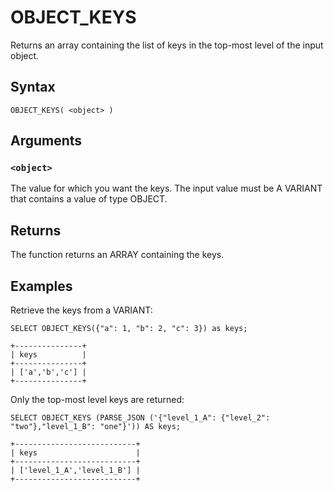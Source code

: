 # OBJECT_KEYS

Returns an array containing the list of keys in the top-most level of the input object.

## Syntax

```scopeql
OBJECT_KEYS( <object> )
```

## Arguments

### `<object>`

The value for which you want the keys. The input value must be A VARIANT that contains a value of type OBJECT.

## Returns

The function returns an ARRAY containing the keys.

## Examples

Retrieve the keys from a VARIANT:

```scopeql
SELECT OBJECT_KEYS({"a": 1, "b": 2, "c": 3}) as keys;
```

```
+---------------+
| keys          |
+---------------+
| ['a','b','c'] |
+---------------+
```

Only the top-most level keys are returned:

```scopeql
SELECT OBJECT_KEYS (PARSE_JSON ('{"level_1_A": {"level_2": "two"},"level_1_B": "one"}')) AS keys;
```

```
+---------------------------+
| keys                      |
+---------------------------+
| ['level_1_A','level_1_B'] |
+---------------------------+
```
